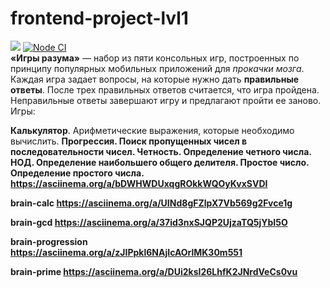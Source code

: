 # frontend-project-lvl1
<a href="https://codeclimate.com/github/KirilDz/frontend-project-lvl1/maintainability"><img src="https://api.codeclimate.com/v1/badges/c2402a60a205a6a084da/maintainability" /></a>
<a href="https://github.com/KirilDz/frontend-project-lvl1/actions?query=workflow%3A%22Node+CI%22" target="_blank">
![Node CI](https://github.com/KirilDz/frontend-project-lvl1/workflows/Node%20CI/badge.svg)</a>
<br>
<b>«Игры разума»</b> — набор из пяти консольных игр, построенных по принципу популярных мобильных приложений для <i>прокачки мозга</i>. Каждая игра задает вопросы, на которые нужно дать <b>правильные ответы</b>. После трех правильных ответов считается, что игра пройдена. Неправильные ответы завершают игру и предлагают пройти ее заново. Игры:

<b>Калькулятор</b>. Арифметические выражения, которые необходимо вычислить.
<b>Прогрессия<b>. Поиск пропущенных чисел в последовательности чисел.
<b>Четность</b>. Определение четного числа.
<b>НОД</b>. Определение наибольшего общего делителя.
<b>Простое число</b>. Определение простого числа.
<br>
https://asciinema.org/a/bDWHWDUxqgROkkWQOyKvxSVDI

brain-calc
https://asciinema.org/a/UINd8gFZlpX7Vb569g2Fvce1g

brain-gcd
https://asciinema.org/a/37id3nxSJQP2UjzaTQ5jYbI5O

brain-progression    
https://asciinema.org/a/zJIPpkl6NAjIcAOrlMK30m551

brain-prime
https://asciinema.org/a/DUi2ksI26LhfK2JNrdVeCs0vu





